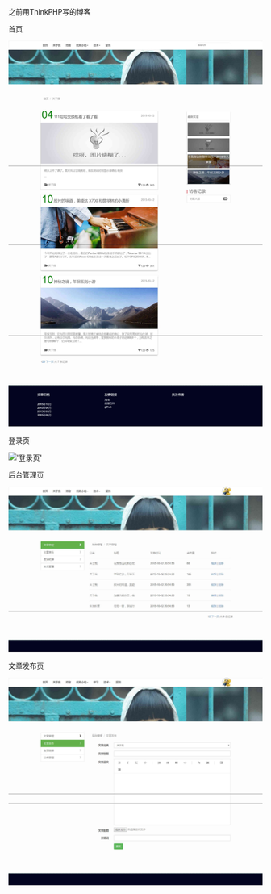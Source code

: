 之前用ThinkPHP写的博客   

首页   

!['首页'](首页.jpg)

登录页   

!['登录页'](登录页.jpg)

后台管理页   

!['后台管理'](后台管理.jpg)

文章发布页   

!['文章发布'](文章发布.jpg)